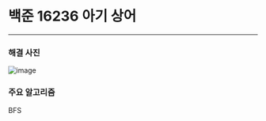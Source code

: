 # 백준 16236 아기 상어

---

### 해결 사진

![image](https://user-images.githubusercontent.com/41224549/89201973-3e745c00-d5ed-11ea-9a51-da1fdaf454d5.png)



### 주요 알고리즘

BFS